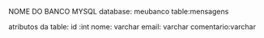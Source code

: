 NOME DO BANCO MYSQL
database: meubanco
table:mensagens

atributos da table:
id :int
nome: varchar
email: varchar
comentario:varchar

